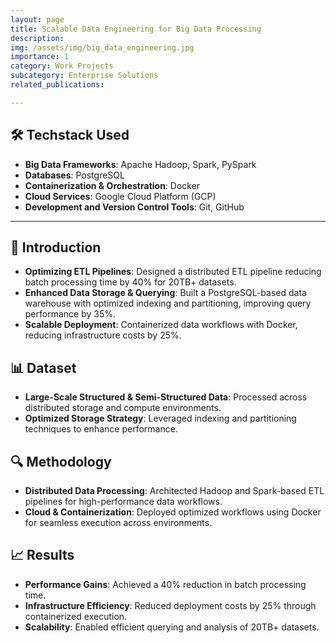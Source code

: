 ```yaml
---
layout: page  
title: Scalable Data Engineering for Big Data Processing  
description:  
img: /assets/img/big_data_engineering.jpg  
importance: 1  
category: Work Projects
subcategory: Enterprise Solutions
related_publications:  

---
```


## 🛠️ **Techstack Used**  

- **Big Data Frameworks**: Apache Hadoop, Spark, PySpark  
- **Databases**: PostgreSQL  
- **Containerization & Orchestration**: Docker  
- **Cloud Services**: Google Cloud Platform (GCP)  
- **Development and Version Control Tools**: Git, GitHub  

---

## 📖 **Introduction**  

- **Optimizing ETL Pipelines**: Designed a distributed ETL pipeline reducing batch processing time by 40% for 20TB+ datasets.  
- **Enhanced Data Storage & Querying**: Built a PostgreSQL-based data warehouse with optimized indexing and partitioning, improving query performance by 35%.  
- **Scalable Deployment**: Containerized data workflows with Docker, reducing infrastructure costs by 25%.  

## 📊 **Dataset**  

- **Large-Scale Structured & Semi-Structured Data**: Processed across distributed storage and compute environments.  
- **Optimized Storage Strategy**: Leveraged indexing and partitioning techniques to enhance performance.  

## 🔍 **Methodology**  

- **Distributed Data Processing**: Architected Hadoop and Spark-based ETL pipelines for high-performance data workflows.  
- **Cloud & Containerization**: Deployed optimized workflows using Docker for seamless execution across environments.  

## 📈 **Results**  

- **Performance Gains**: Achieved a 40% reduction in batch processing time.  
- **Infrastructure Efficiency**: Reduced deployment costs by 25% through containerized execution.  
- **Scalability**: Enabled efficient querying and analysis of 20TB+ datasets.  

[//]: # (## 🖼️ **Visualizations**  )

[//]: # ()
[//]: # (_Visual representations of the project:_  )

[//]: # ()
[//]: # (![Big Data ETL Pipeline]&#40;/assets/img/big_data_engineering_visual.jpeg&#41;  )

[//]: # ()
[//]: # (---)
